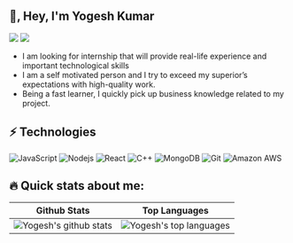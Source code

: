 ## 👋, Hey, I'm Yogesh Kumar

<!-- <a href="mailto: #"><img src="https://img.shields.io/badge/-@gmail.com-C5221E?&style=for-the-badge&logo=Gmail&logoColor=white" ></a>  -->
<a href="https://www.linkedin.com/in/yogesh-kumar-83b35a186/"><img src="https://img.shields.io/badge/Yogesh Kumar-%230077B5.svg?&style=for-the-badge&logo=linkedin&logoColor=white" ></a> <a href="https://github.com/kumaryogesh17"><img src="https://img.shields.io/badge/Yogesh Kumar-white.svg?&style=for-the-badge&logo=github&logoColor=black" ></a>


- I am looking for internship that will provide real-life experience and important technological skills
- I am a self motivated person and I try to exceed my superior’s expectations with high-quality work.
- Being a fast learner, I quickly pick up business knowledge related to my project.

## ⚡ Technologies

![JavaScript](https://img.shields.io/badge/-JavaScript-black?style=flat-square&logo=javascript)
![Nodejs](https://img.shields.io/badge/-Nodejs-pink?style=flat-square&logo=Node.js)
![React](https://img.shields.io/badge/-React-black?style=flat-square&logo=react)
![C++](https://img.shields.io/badge/-C++-00599C?style=flat-square&logo=c)
![MongoDB](https://img.shields.io/badge/-MongoDB-black?style=flat-square&logo=mongodb)
![Git](https://img.shields.io/badge/-Git-black?style=flat-square&logo=git)
![Amazon AWS](https://img.shields.io/badge/Amazon%20AWS-232F3E?style=flat-square&logo=amazon-aws)

## 🔥 Quick stats about me:

| Github Stats | Top Languages |
| --- | --- |
| ![Yogesh's github stats](https://github-readme-stats.vercel.app/api?username=kumaryogesh17&show_icons=true&title_color=f6c&icon_color=f6cc&text_color=9f9f9f&bg_color=151515&count_private=true) | ![Yogesh's top languages](https://github-readme-stats.vercel.app/api/top-langs/?username=kumaryogesh17&show_icons=true&title_color=f6c&icon_color=f6c32c&text_color=9f9f9f&bg_color=151515&count_private=true&layout=compact) |


